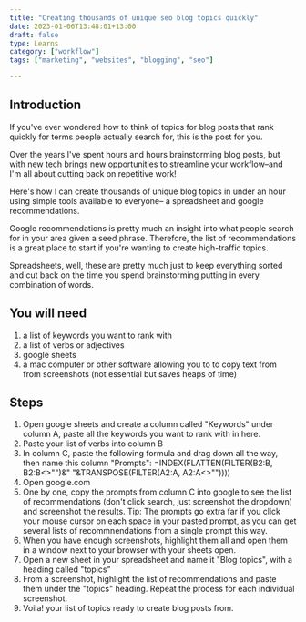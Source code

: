 ```yaml
---
title: "Creating thousands of unique seo blog topics quickly"
date: 2023-01-06T13:48:01+13:00
draft: false
type: Learns
category: ["workflow"]
tags: ["marketing", "websites", "blogging", "seo"]

---
```

## Introduction
If you've ever wondered how to think of topics for blog posts that rank quickly for terms people actually search for, this is the post for you.

Over the years I've spent hours and hours brainstorming blog posts, but with new tech brings new opportunities to streamline your workflow–and I'm all about cutting back on repetitive work!

Here's how I can create thousands of unique blog topics in under an hour using simple tools available to everyone– a spreadsheet and google recommendations. 

Google recommendations is pretty much an insight into what people search for in your area given a seed phrase. Therefore, the list of recommendations is a great place to start if you're wanting to create high-traffic topics.

Spreadsheets, well, these are pretty much just to keep everything sorted and cut back on the time you spend brainstorming putting in every combination of words.


## You will need
1. a list of keywords you want to rank with
2. a list of verbs or adjectives
3. google sheets
4. a mac computer or other software allowing you to to copy text from from screenshots (not essential but saves heaps of time)

## Steps
1. Open google sheets and create a column called "Keywords" under column A, paste all the keywords you want to rank with in here.
2. Paste your list of verbs into column B
3. In column C, paste the following formula and drag down all the way, then name this column "Prompts": 
    =INDEX(FLATTEN(FILTER(B2:B, B2:B<>"")&" "&TRANSPOSE(FILTER(A2:A, A2:A<>""))))
4. Open google.com
5. One by one, copy the prompts from column C into google to see the list of recommendations (don't click search, just screenshot the dropdown) and screenshot the results. 
    Tip: The prompts go extra far if you click your mouse cursor on each space in your pasted prompt, as you can get several lists of recommnendations from a single prompt this way. 
7. When you have enough screenshots, highlight them all and open them in a window next to your browser with your sheets open.
6. Open a new sheet in your spreadsheet and name it "Blog topics", with a heading called "topics"
7. From a screenshot, highlight the list of recommendations and paste them under the "topics" heading. Repeat the process for each individual screenshot. 
8. Voila! your list of topics ready to create blog posts from.